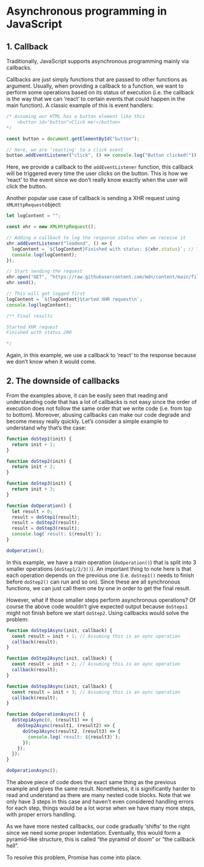 # Asynchronous programming in JavaScript

## 1. Callback

Traditionally, JavaScript supports asynchronous programming mainly via callbacks.

Callbacks are just simply functions that are passed to other functions as argument. Usually, when providing a callback to a function, we want to perform some operations based on its status of execution (i.e. the callback is the way that we can ‘react’ to certain events that could happen in the main function). A classic example of this is event handlers:

```typescript
/* Assuming our HTML has a button element like this
	<button id="button">Click me!</button>
*/

const button = document.getElementById("button");

// Here, we are 'reacting' to a click event
button.addEventListener("click", () => console.log("Button clicked!"));
```

Here, we provide a callback to the `addEventListener` function, this callback will be triggered every time the user clicks on the button. This is how we ‘react’ to the event since we don’t really know exactly when the user will click the button.

Another popular use case of callback is sending a XHR request using `XMLHttpRequest`object:

```typescript
let logContent = "";

const xhr = new XMLHttpRequest();

// Adding a callback to log the response status when we receive it
xhr.addEventListener("loadend", () => {
  logContent = `${logContent}Finished with status: ${xhr.status}`; // This will only get logged when the response comes
  console.log(logContent);
});

// Start sending the request
xhr.open("GET", "https://raw.githubusercontent.com/mdn/content/main/files/en-us/_wikihistory.json");
xhr.send();

// This will get logged first
logContent = `${logContent}Started XHR request\n`;
console.log(logContent);

/** Final results

Started XHR request
Finished with status 200

*/
```

Again, in this example, we use a callback to ‘react’ to the response because we don’t know when it would come.

## 2. The downside of callbacks

From the examples above, it can be easily seen that reading and understanding code that has a lot of callbacks is not easy since the order of execution does not follow the same order that we write code (i.e. from top to bottom). Moreover, abusing callbacks can make our code degrade and become messy really quickly. Let’s consider a simple example to understand why that’s the case:

```typescript
function doStep1(init) {
  return init + 1;
}

function doStep2(init) {
  return init + 2;
}

function doStep3(init) {
  return init + 3;
}

function doOperation() {
  let result = 0;
  result = doStep1(result);
  result = doStep2(result);
  result = doStep3(result);
  console.log(`result: ${result}`);
}

doOperation();
```

In this example, we have a main operation (`doOperation()`) that is split into 3 smaller operations (`doStep1/2/3()`). An important thing to note here is that each operation depends on the previous one (i.e. `doStep1()` needs to finish before `doStep2()` can run and so on). Since these are all synchronous functions, we can just call them one by one in order to get the final result.

However, what if those smaller steps perform asynchronous operations? Of course the above code wouldn’t give expected output because `doSteps1` might not finish before we start `doStep2`. Using callbacks would solve the problem:

```typescript
function doStep1Async(init, callback) {
  const result = init + 1; // Assuming this is an aync operation
  callback(result);
}

function doStep2Async(init, callback) {
  const result = init + 2; // Assuming this is an aync operation
  callback(result);
}

function doStep3Async(init, callback) {
  const result = init + 3; // Assuming this is an aync operation
  callback(result);
}

function doOperationAsync() {
  doStep1Async(0, (result1) => {
    doStep2Async(result1, (result2) => {
      doStep3Async(result2, (result3) => {
        console.log(`result: ${result3}`);
      });
    });
  });
}

doOperationAsync();
```

The above piece of code does the exact same thing as the previous example and gives the same result. Nonetheless, it is significantly harder to read and understand as there are many nested code blocks. Note that we only have 3 steps in this case and haven’t even considered handling errors for each step, things would be a lot worse when we have many more steps, with proper errors handling.

As we have more nested callbacks, our code gradually ‘shifts’ to the right since we need some proper indentation. Eventually, this would form a pyramid-like structure, this is called “the pyramid of doom” or “the callback hell”.

To resolve this problem, Promise has come into place.
